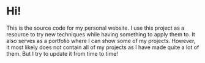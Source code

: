 # Hi!
This is the source code for my personal website. I use this project as a resource to try new techniques while having something to apply them to.
It also serves as a portfolio where I can show some of my projects. However, it most likely does not contain all of my projects as I have made quite a lot of them. But I try to update it from time to time!

